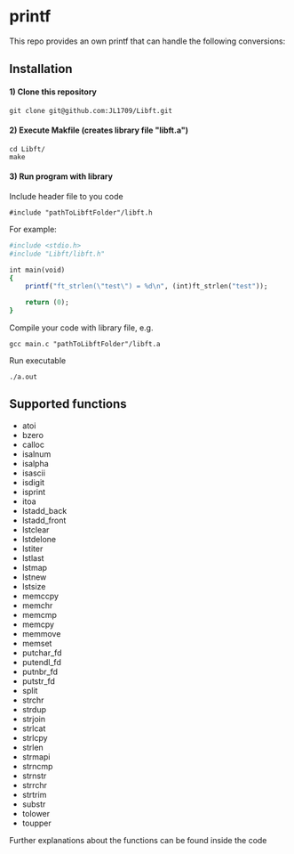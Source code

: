 # printf
This repo provides an own printf that can handle the following conversions: 

## Installation

#### 1) Clone this repository 
```
git clone git@github.com:JL1709/Libft.git
```

#### 2) Execute Makfile (creates library file "libft.a")
```
cd Libft/
make
```

#### 3)  Run program with library
Include header file to you code
```
#include "pathToLibftFolder"/libft.h
```
For example:
```ruby
#include <stdio.h>
#include "Libft/libft.h"

int main(void)
{
	printf("ft_strlen(\"test\") = %d\n", (int)ft_strlen("test"));

	return (0);
}
```

Compile your code with library file, e.g.
```
gcc main.c "pathToLibftFolder"/libft.a
```

Run executable
```
./a.out
```

## Supported functions
- atoi
- bzero
- calloc
- isalnum
- isalpha
- isascii
- isdigit
- isprint
- itoa
- lstadd_back
- lstadd_front
- lstclear
- lstdelone
- lstiter
- lstlast
- lstmap
- lstnew
- lstsize
- memccpy
- memchr
- memcmp
- memcpy  
- memmove
- memset
- putchar_fd
- putendl_fd
- putnbr_fd
- putstr_fd
- split
- strchr
- strdup
- strjoin
- strlcat
- strlcpy
- strlen
- strmapi
- strncmp
- strnstr
- strrchr
- strtrim
- substr
- tolower
- toupper
		
Further explanations about the functions can be found inside the code

